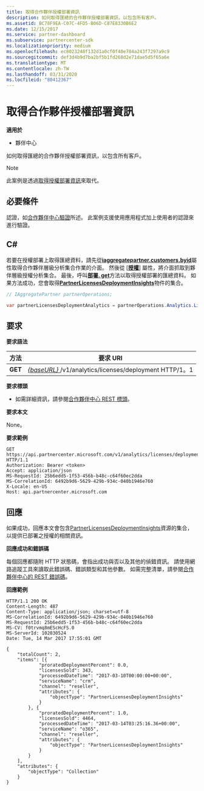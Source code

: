 ```yaml
---
title: 取得合作夥伴授權部署資訊
description: 如何取得匯總的合作夥伴授權部署資訊，以包含所有客戶。
ms.assetid: BC78F9EA-C07C-4FD5-B06D-C87E8330B6E2
ms.date: 12/15/2017
ms.service: partner-dashboard
ms.subservice: partnercenter-sdk
ms.localizationpriority: medium
ms.openlocfilehash: ec8023248f132d1a0cf0f40e784a243f7297a9c9
ms.sourcegitcommit: def3d4b9d7ba2bf5b1fd268d2e71dae5d5f65a6e
ms.translationtype: MT
ms.contentlocale: zh-TW
ms.lasthandoff: 03/31/2020
ms.locfileid: "80412367"
---
```

# <a name="get-partner-licenses-deployment-information"></a>取得合作夥伴授權部署資訊

**適用於**

- 夥伴中心

如何取得匯總的合作夥伴授權部署資訊，以包含所有客戶。

> [!NOTE]
> 此案例是透過[取得授權部署資訊](get-licenses-deployment-information.md)來取代。


## <a name="span-idprerequisitesspan-idprerequisitesspan-idprerequisitesprerequisites"></a><span id="Prerequisites"/><span id="prerequisites"/><span id="PREREQUISITES"/>必要條件


認證，如[合作夥伴中心驗證](partner-center-authentication.md)所述。 此案例支援使用應用程式加上使用者的認證來進行驗證。

## <a name="span-idc_span-idc_c"></a><span id="C_"/><span id="c_"/>C#


若要在授權部署上取得匯總資料，請先從[**iaggregatepartner.customers.byid**](https://docs.microsoft.com/dotnet/api/microsoft.store.partnercenter.ipartner.analytics)屬性取得合作夥伴層級分析集合作業的介面。 然後從 [[**授權**](https://docs.microsoft.com/dotnet/api/microsoft.store.partnercenter.analytics.ipartneranalyticscollection.licenses)] 屬性，將介面抓取到夥伴層級授權分析集合。 最後，呼叫[**部署. get**](https://docs.microsoft.com/dotnet/api/microsoft.store.partnercenter.genericoperations.ientireentitycollectionretrievaloperations-2.get)方法以取得授權部署的匯總資料。 如果方法成功，您會取得[**PartnerLicensesDeploymentInsights**](https://docs.microsoft.com/dotnet/api/microsoft.store.partnercenter.models.analytics.partnerlicensesdeploymentinsights)物件的集合。

``` csharp
// IAggregatePartner partnerOperations;

var partnerLicensesDeploymentAnalytics = partnerOperations.Analytics.Licenses.Deployment.Get();
```

## <a name="span-idrequestspan-idrequestspan-idrequestrequest"></a><span id="Request"/><span id="request"/><span id="REQUEST"/>要求


**要求語法**

| 方法  | 要求 URI                                                                           |
|---------|---------------------------------------------------------------------------------------|
| **GET** | [ *{baseURL}* ](partner-center-rest-urls.md)/v1/analytics/licenses/deployment HTTP/1。1 |

 

**要求標頭**

- 如需詳細資訊，請參閱[合作夥伴中心 REST 標頭](headers.md)。

**要求本文**

None。

**要求範例**

```http
GET https://api.partnercenter.microsoft.com/v1/analytics/licenses/deployment HTTP/1.1
Authorization: Bearer <token>
Accept: application/json
MS-RequestId: 25b6edd5-1f53-456b-b48c-c64f60ec2dda
MS-CorrelationId: 6492b9d6-5629-429b-934c-040b1946e760
X-Locale: en-US
Host: api.partnercenter.microsoft.com
```

## <a name="span-idresponsespan-idresponsespan-idresponseresponse"></a><span id="Response"/><span id="response"/><span id="RESPONSE"/>回應

如果成功，回應本文會包含[PartnerLicensesDeploymentInsights](analytics-resources.md#partnerlicensesdeploymentinsights)資源的集合，以提供已部署之授權的相關資訊。

**回應成功和錯誤碼**

每個回應都隨附 HTTP 狀態碼，會指出成功與否以及其他的偵錯資訊。 請使用網路追蹤工具來讀取此錯誤碼、錯誤類型和其他參數。 如需完整清單，請參閱[合作夥伴中心的 REST 錯誤碼](error-codes.md)。

**回應範例**

```http
HTTP/1.1 200 OK
Content-Length: 487
Content-Type: application/json; charset=utf-8
MS-CorrelationId: 6492b9d6-5629-429b-934c-040b1946e760
MS-RequestId: 25b6edd5-1f53-456b-b48c-c64f60ec2dda
MS-CV: f0trvmq8mEScHcFS.0
MS-ServerId: 102030524
Date: Tue, 14 Mar 2017 17:55:01 GMT

{
    "totalCount": 2,
    "items": [{
            "proratedDeploymentPercent": 0.0,
            "licensesSold": 343,
            "processedDateTime": "2017-03-10T00:00:00+00:00",
            "serviceName": "crm",
            "channel": "reseller",
            "attributes": {
                "objectType": "PartnerLicensesDeploymentInsights"
            }
        }, {
            "proratedDeploymentPercent": 1.0,
            "licensesSold": 4464,
            "processedDateTime": "2017-03-14T03:25:16.36+00:00",
            "serviceName": "o365",
            "channel": "reseller",
            "attributes": {
                "objectType": "PartnerLicensesDeploymentInsights"
            }
        }
    ],
    "attributes": {
        "objectType": "Collection"
    }
}
```